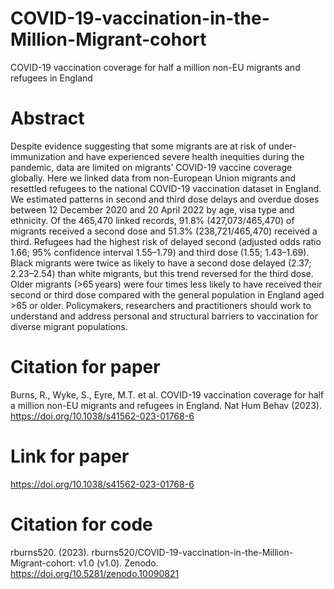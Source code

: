 # COVID-19-vaccination-in-the-Million-Migrant-cohort
COVID-19 vaccination coverage for half a million non-EU migrants and refugees in England

# Abstract 
Despite evidence suggesting that some migrants are at risk of under-immunization and have experienced severe health inequities during the pandemic, data are limited on migrants’ COVID-19 vaccine coverage globally. Here we linked data from non-European Union migrants and resettled refugees to the national COVID-19 vaccination dataset in England. We estimated patterns in second and third dose delays and overdue doses between 12 December 2020 and 20 April 2022 by age, visa type and ethnicity. Of the 465,470 linked records, 91.8% (427,073/465,470) of migrants received a second dose and 51.3% (238,721/465,470) received a third. Refugees had the highest risk of delayed second (adjusted odds ratio 1.66; 95% confidence interval 1.55–1.79) and third dose (1.55; 1.43–1.69). Black migrants were twice as likely to have a second dose delayed (2.37; 2.23–2.54) than white migrants, but this trend reversed for the third dose. Older migrants (>65 years) were four times less likely to have received their second or third dose compared with the general population in England aged >65 or older. Policymakers, researchers and practitioners should work to understand and address personal and structural barriers to vaccination for diverse migrant populations.

# Citation for paper
Burns, R., Wyke, S., Eyre, M.T. et al. COVID-19 vaccination coverage for half a million non-EU migrants and refugees in England. Nat Hum Behav (2023). https://doi.org/10.1038/s41562-023-01768-6

# Link for paper 
https://doi.org/10.1038/s41562-023-01768-6

# Citation for code 
rburns520. (2023). rburns520/COVID-19-vaccination-in-the-Million-Migrant-cohort: v1.0 (v1.0). Zenodo. https://doi.org/10.5281/zenodo.10090821
